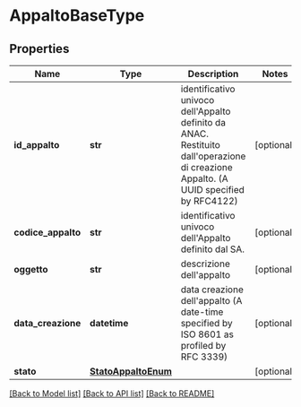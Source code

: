 # AppaltoBaseType

## Properties
Name | Type | Description | Notes
------------ | ------------- | ------------- | -------------
**id_appalto** | **str** | identificativo univoco dell&#x27;Appalto definito da ANAC. Restituito dall&#x27;operazione di creazione Appalto. (A UUID specified by RFC4122) | [optional] 
**codice_appalto** | **str** | identificativo univoco dell&#x27;Appalto definito dal SA. | [optional] 
**oggetto** | **str** | descrizione dell&#x27;appalto | [optional] 
**data_creazione** | **datetime** | data creazione dell&#x27;appalto (A date-time specified by ISO 8601 as profiled by RFC 3339) | [optional] 
**stato** | [**StatoAppaltoEnum**](StatoAppaltoEnum.md) |  | [optional] 

[[Back to Model list]](../README.md#documentation-for-models) [[Back to API list]](../README.md#documentation-for-api-endpoints) [[Back to README]](../README.md)

